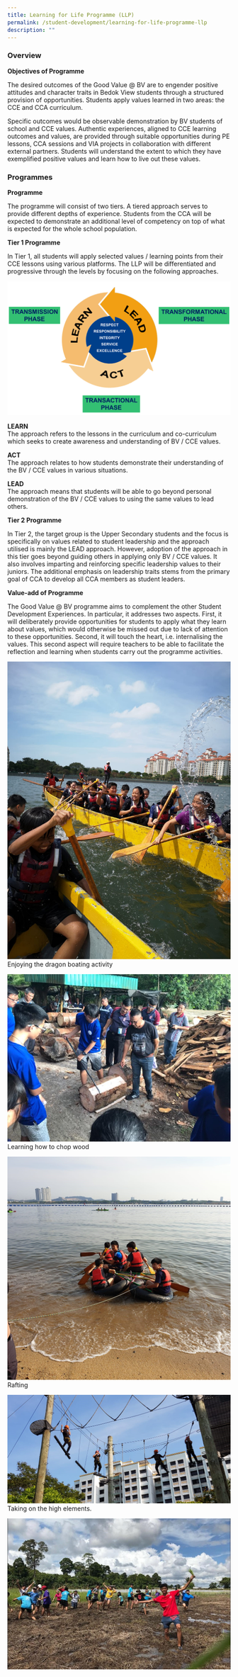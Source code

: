 ```yaml
---
title: Learning for Life Programme (LLP)
permalink: /student-development/learning-for-life-programme-llp
description: ""
---
```

### Overview

**Objectives of Programme**

The desired outcomes of the Good Value @ BV are to engender positive attitudes and character traits in Bedok View students through a structured provision of opportunities. Students apply values learned in two areas: the CCE and CCA curriculum.

Specific outcomes would be observable demonstration by BV students of school and CCE values. Authentic experiences, aligned to CCE learning outcomes and values, are provided through suitable opportunities during PE lessons, CCA sessions and VIA projects in collaboration with different external partners. Students will understand the extent to which they have exemplified positive values and learn how to live out these values.


### Programmes

**Programme**

The programme will consist of two tiers. A tiered approach serves to provide different depths of experience. Students from the CCA will be expected to demonstrate an additional level of competency on top of what is expected for the whole school population.  

**Tier 1 Programme**

In Tier 1, all students will apply selected values / learning points from their CCE lessons using various platforms. The LLP will be differentiated and progressive through the levels by focusing on the following approaches.

![Learning for Life Programme](/images/LLP.png)

**LEARN** <br>
The approach refers to the lessons in the curriculum and co-curriculum which seeks to create awareness and understanding of BV / CCE values.

**ACT** <br>
The approach relates to how students demonstrate their understanding of the BV / CCE values in various situations.

**LEAD** <br>
The approach means that students will be able to go beyond personal demonstration of the BV / CCE values to using the same values to lead others.

**Tier 2 Programme** 

In Tier 2, the target group is the Upper Secondary students and the focus is specifically on values related to student leadership and the approach utilised is mainly the LEAD approach. However, adoption of the approach in this tier goes beyond guiding others in applying only BV / CCE values. It also involves imparting and reinforcing specific leadership values to their juniors. The additional emphasis on leadership traits stems from the primary goal of CCA to develop all CCA members as student leaders.

**Value-add of Programme**

The Good Value @ BV programme aims to complement the other Student Development Experiences. In particular, it addresses two aspects. First, it will deliberately provide opportunities for students to apply what they learn about values, which would otherwise be missed out due to lack of attention to these opportunities. Second, it will touch the heart, i.e. internalising the values. This second aspect will require teachers to be able to facilitate the reflection and learning when students carry out the programme activities.

![Enjoying the dragon boating activity](/images/Enjoying%20the%20dragon%20boating%20activity.jpg)
Enjoying the dragon boating activity


![Enjoying the dragon boating activity](/images/Learning%20how%20to%20chop%20wood.jpg)
Learning how to chop wood

![Rafting](/images/Rafting.jpg)
Rafting

![Taking on the high elements.](/images/Taking%20on%20the%20high%20Elements.jpg)
Taking on the high elements.


![Working on the paddy field.](/images/Working%20on%20the%20paddy%20field.jpg)